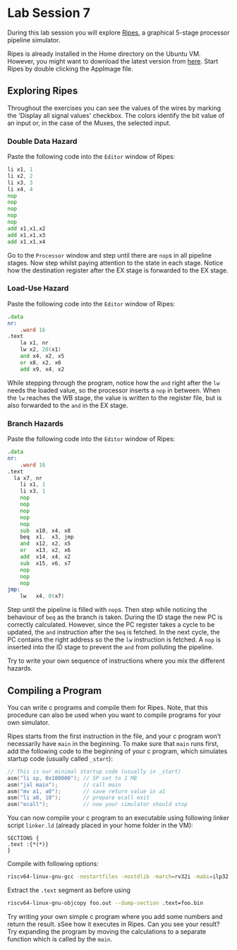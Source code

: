 # Lab Session 7

During this lab session you will explore [Ripes](https://github.com/mortbopet/Ripes), 
a graphical 5-stage processor pipeline simulator.

Ripes is already installed in the Home directory on the Ubuntu VM. However, you might want to
download the latest version from [here](https://github.com/mortbopet/Ripes/releases).
Start Ripes by double clicking the AppImage file.

## Exploring Ripes 

Throughout the exercises you can see the values of the wires by marking the 'Display all signal values'
checkbox. The colors identify the bit value of an input or, in the case of the Muxes, the selected input.

### Double Data Hazard

Paste the following code into the `Editor` window of Ripes:
```asm
li x1, 1
li x2, 2
li x3, 3
li x4, 4
nop
nop
nop
nop
nop
add x1,x1,x2
add x1,x1,x3
add x1,x1,x4
```
Go to the `Processor` window and step until there are `nop`s in all pipeline stages.
Now step whilst paying attention to the state in each stage. Notice how the destination 
register after the EX stage is forwarded to the EX stage.

### Load-Use Hazard

Paste the following code into the `Editor` window of Ripes:
```asm
.data
nr:
	.word 16
.text
	la x1, nr
	lw x2, 20(x1)
	and x4, x2, x5
	or x8, x2, x6
	add x9, x4, x2
```
While stepping through the program, notice how the `and` right after the `lw` needs the loaded
value, so the processor inserts a `nop` in between. When the `lw` reaches the WB stage,
the value is written to the register file, but is also forwarded to the `and` in the EX
stage.

### Branch Hazards

Paste the following code into the `Editor` window of Ripes:
```asm
.data
nr:
	.word 16
.text
  la x7, nr
	li x1, 1
	li x3, 1
	nop
	nop
	nop
	nop
	nop
	sub  x10, x4, x8
	beq  x1,  x3, jmp
	and  x12, x2, x5
	or   x13, x2, x6
	add  x14, x4, x2
	sub  x15, x6, x7
	nop
	nop
	nop
jmp:
	lw   x4, 0(x7)
```
Step until the pipeline is filled with `nop`s. Then step while noticing the behaviour of
`beq` as the branch is taken. During the ID stage the new PC is correctly calculated.
However, since the PC register takes a cycle to be updated, the `and` instruction after
the `beq` is fetched. In the next cycle, the PC contains the right address so the the `lw` 
instruction is fetched. A `nop` is inserted into the ID stage to prevent the `and` from
polluting the pipeline.

Try to write your own sequence of instructions where you mix the different hazards.

## Compiling a Program

You can write c programs and compile them for Ripes. Note, that this procedure can also
be used when you want to compile programs for your own simulator.

Ripes starts from the first instruction in the file, and
your c program won't necessarily have `main` in the beginning.
To make sure that `main` runs first, add the following code to the beginning of your c program,
which simulates startup code (usually called ```_start```):
```c
// This is our minimal startup code (usually in _start)
asm("li sp, 0x100000"); // SP set to 1 MB
asm("jal main");        // call main
asm("mv a1, a0");       // save return value in a1
asm("li a0, 10");       // prepare ecall exit
asm("ecall");           // now your simulator should stop
```

You can now compile your c program to an executable using following linker
script ```linker.ld``` (already placed in your home folder in the VM):
```
SECTIONS {
.text :{*(*)}
}
```

Compile with following options:
```bash
riscv64-linux-gnu-gcc -nostartfiles -nostdlib -march=rv32i -mabi=ilp32 -T $HOME/linker.ld foo.c -o foo.out
```
Extract the `.text` segment as before using
```bash
riscv64-linux-gnu-objcopy foo.out --dump-section .text=foo.bin
```

Try writing your own simple c program where you add some numbers and return the
result. sSee how it executes in Ripes. Can you see your result? 
Try expanding the program by moving the calculations to
a separate function which is called by the `main`.
